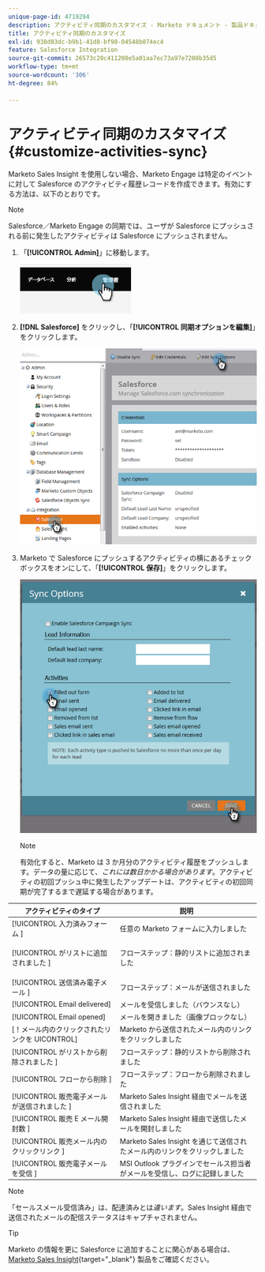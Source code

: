 ```yaml
---
unique-page-id: 4719294
description: アクティビティ同期のカスタマイズ - Marketo ドキュメント - 製品ドキュメント
title: アクティビティ同期のカスタマイズ
exl-id: 938d83dc-b9b1-41d8-bf98-04548b074ec4
feature: Salesforce Integration
source-git-commit: 26573c20c411208e5a01aa7ec73a97e7208b35d5
workflow-type: tm+mt
source-wordcount: '306'
ht-degree: 84%

---
```


# アクティビティ同期のカスタマイズ {#customize-activities-sync}

Marketo Sales Insight を使用しない場合、Marketo Engage は特定のイベントに対して Salesforce のアクティビティ履歴レコードを作成できます。有効にする方法は、以下のとおりです。

>[!NOTE]
>
>Salesforce／Marketo Engage の同期では、ユーザが Salesforce にプッシュされる前に発生したアクティビティは Salesforce にプッシュされません。

1. 「**[!UICONTROL Admin]**」に移動します。

   ![](assets/customize-activities-sync-1.png)

1. **[!DNL Salesforce]** をクリックし、「**[!UICONTROL 同期オプションを編集]**」をクリックします。

   ![](assets/two-1.png)

1. Marketo で Salesforce にプッシュするアクティビティの横にあるチェックボックスをオンにして、「**[!UICONTROL 保存]**」をクリックします。

   ![](assets/three-1.png)

   >[!NOTE]
   >
   >有効化すると、Marketo は 3 か月分のアクティビティ履歴をプッシュします。データの量に応じて、_これには数日かかる場合があります_。アクティビティの初回プッシュ中に発生したアップデートは、アクティビティの初回同期が完了するまで遅延する場合があります。

<table>
 <colgroup>
  <col>
  <col>
 </colgroup>
 <thead>
  <tr>
   <th>アクティビティのタイプ</th>
   <th>説明</th>
  </tr>
 </thead>
 <tbody>
  <tr>
   <td>[!UICONTROL 入力済みフォーム ]</td>
   <td>任意の Marketo フォームに入力しました</td>
  </tr>
  <tr>
   <td>[!UICONTROL がリストに追加されました ]</td>
   <td><p>フローステップ：静的リストに追加されました</p></td>
  </tr>
  <tr>
   <td>[!UICONTROL 送信済み電子メール ]</td>
   <td>フローステップ：メールが送信されました</td>
  </tr>
  <tr>
   <td>[!UICONTROL Email delivered]</td>
   <td>メールを受信しました（バウンスなし）</td>
  </tr>
  <tr>
   <td>[!UICONTROL Email opened]</td>
   <td>メールを開きました（画像ブロックなし）</td>
  </tr>
  <tr>
   <td>[！メール内のクリックされたリンクを UICONTROL]</td>
   <td>Marketo から送信されたメール内のリンクをクリックしました</td>
  </tr>
  <tr>
   <td>[!UICONTROL がリストから削除されました ]</td>
   <td>フローステップ：静的リストから削除されました</td>
  </tr>
  <tr>
   <td>[!UICONTROL フローから削除 ]</td>
   <td>フローステップ：フローから削除されました</td>
  </tr>
  <tr>
   <td>[!UICONTROL 販売電子メールが送信されました ]</td>
   <td>Marketo Sales Insight 経由でメールを送信されました</td>
  </tr>
  <tr>
   <td>[!UICONTROL 販売 E メール開封数 ]</td>
   <td>Marketo Sales Insight 経由で送信したメールを開封しました</td>
  </tr>
  <tr>
   <td>[!UICONTROL 販売メール内のクリックリンク ]</td>
   <td>Marketo Sales Insight を通じて送信されたメール内のリンクをクリックしました</td>
  </tr>
  <tr>
   <td>[!UICONTROL 販売電子メールを受信 ]</td>
   <td>MSI Outlook プラグインでセールス担当者がメールを受信し、ログに記録しました</td>
  </tr>
 </tbody>
</table>

>[!NOTE]
>
>「セールスメール受信済み」は、配達済みとは&#x200B;_違います_。Sales Insight 経由で送信されたメールの配信ステータスはキャプチャされません。

>[!TIP]
>
>Marketo の情報を更に Salesforce に追加することに関心がある場合は、[Marketo Sales Insight](/help/marketo/product-docs/marketo-sales-insight/msi-for-salesforce/installation/install-marketo-sales-insight-package-in-salesforce-appexchange.md){target="_blank"} 製品をご確認ください。
